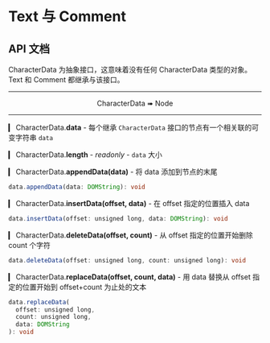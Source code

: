 # Text 与 Comment

## API 文档

CharacterData 为抽象接口，这意味着没有任何 CharacterData 类型的对象。Text 和 Comment 都继承与该接口。

---

<p align="center">CharacterData ➠ Node</p>

---

▎ CharacterData.**data** - 每个继承 `CharacterData` 接口的节点有一个相关联的可变字符串 `data`

▎ CharacterData.**length** - _readonly_ - `data` 大小

▎ CharacterData.**appendData(data)** - 将 data 添加到节点的末尾

```ts
data.appendData(data: DOMString): void
```

▎ CharacterData.**insertData(offset, data)** - 在 offset 指定的位置插入 data

```ts
data.insertData(offset: unsigned long, data: DOMString): void
```

▎ CharacterData.**deleteData(offset, count)** - 从 offset 指定的位置开始删除 count 个字符

```ts
data.deleteData(offset: unsigned long, count: unsigned long): void
```

▎ CharacterData.**replaceData(offset, count, data)** - 用 data 替换从 offset 指定的位置开始到 offset+count 为止处的文本

```ts
data.replaceData(
  offset: unsigned long,
  count: unsigned long,
  data: DOMString
): void
```
